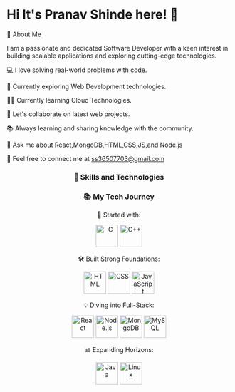 # Hi It's Pranav Shinde here! 👋
🚀 About Me

I am a passionate and dedicated Software Developer with a keen interest in building scalable applications and exploring cutting-edge technologies.

💻 I love solving real-world problems with code.

🌱 Currently exploring Web Development technologies.

🙇‍♀️ Currently learning Cloud Technologies.

🤝 Let's collaborate on latest web projects.

📚 Always learning and sharing knowledge with the community.

💬 Ask me about React,MongoDB,HTML,CSS,JS,and Node.js

🔗 Feel free to connect me at ss36507703@gmail.com


<h3 align="center">📐 Skills and Technologies </h3>


<div align="center">

  <h3>📚 My Tech Journey</h3>

  <!-- Step 1 -->
  <p>🚀 Started with:</p>
  <img src="https://cdn.jsdelivr.net/gh/devicons/devicon/icons/c/c-original.svg" alt="C" width="50" height="50"/>
  <img src="https://cdn.jsdelivr.net/gh/devicons/devicon/icons/cplusplus/cplusplus-original.svg" alt="C++" width="50" height="50"/>

  <!-- Step 2 -->
  <p>🛠️ Built Strong Foundations:</p>
  <img src="https://cdn.jsdelivr.net/gh/devicons/devicon/icons/html5/html5-original.svg" alt="HTML" width="50" height="50"/>
  <img src="https://cdn.jsdelivr.net/gh/devicons/devicon/icons/css3/css3-original.svg" alt="CSS" width="50" height="50"/>
  <img src="https://cdn.jsdelivr.net/gh/devicons/devicon/icons/javascript/javascript-original.svg" alt="JavaScript" width="50" height="50"/>

  <!-- Step 3 -->
  <p>💡 Diving into Full-Stack:</p>
  <img src="https://cdn.jsdelivr.net/gh/devicons/devicon/icons/react/react-original.svg" alt="React" width="50" height="50"/>
  <img src="https://cdn.jsdelivr.net/gh/devicons/devicon/icons/nodejs/nodejs-original.svg" alt="Node.js" width="50" height="50"/>
  <img src="https://cdn.jsdelivr.net/gh/devicons/devicon/icons/mongodb/mongodb-original.svg" alt="MongoDB" width="50" height="50"/>
  <img src="https://cdn.jsdelivr.net/gh/devicons/devicon/icons/mysql/mysql-original.svg" alt="MySQL" width="50" height="50"/>

  <!-- Step 4 -->
  <p>📊 Expanding Horizons:</p>
  <img src="https://cdn.jsdelivr.net/gh/devicons/devicon/icons/java/java-original.svg" alt="Java" width="50" height="50"/>
  <img src="https://cdn.jsdelivr.net/gh/devicons/devicon/icons/linux/linux-original.svg" alt="Linux" width="50" height="50"/>

</div>
